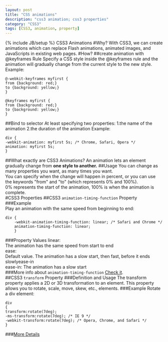 ```yaml
---
layout: post
title: "CSS animations"
description: "css3 animation; css3 properties"
category: "CSS3" 
tags: [CSS3, animation, property]
---
```

{% include JB/setup %}
CSS3 Animations
#Why?
With CSS3, we can create animations which can replace Flash animations, animated images, and JavaScripts in existing web pages.
#How?
##create animation with @keyframes Rule
Specify a CSS style inside the @keyframes rule and the animation will gradually change from the current style to the new style.  
Example:
   
    @-webkit-keyframes myfirst {
    from {background: red;}
    to {background: yellow;}
    }

    @keyframes myfirst {
    from {background: red;}
    to {background: yellow;}
    }
##Bind to selector
At least specifying two properties:
 1.the name of the animation
 2.the duration of the animation
Example:  

    div {
    -webkit-animation: myfirst 5s; /* Chrome, Safari, Opera */
    animation: myfirst 5s;
    }

##What exactly are CSS3 Animations?
An animation lets an element gradually change from **one style to another.**
##Usage
You can change as many properties you want, as many times you want.  
You can specify when the change will happen in percent, or you can use the keywords "from" and "to" (which represents 0% and 100%).  
0% represents the start of the animation, 100% is when the animation is complete.  
#CSS3 Properties
##CSS3 `animation-timing-function` Property
###Example  
Play an animation with the same speed from beginning to end:  

    div {
        -webkit-animation-timing-function: linear; /* Safari and Chrome */ 
        animation-timing-function: linear;
        }
###Property Values
linear:  
     The animation has the same speed from start to end   
ease:  
     Default value. The animation has a slow start, then fast, before it ends slowlyease-in   
ease-in:
     The animation has a slow start  
###More info about `animation-timing-function`
[Check it](http://www.w3schools.com/cssref/css3_pr_animation-timing-function.asp).  
##CSS3 `transform` Property
###Definition and Usage
The transform property applies a 2D or 3D transformation to an element. This property allows you to rotate, scale, move, skew, etc., elements.
###Example
Rotate a div element:

    div
    {
    transform:rotate(7deg);
    -ms-transform:rotate(7deg); /* IE 9 */
    -webkit-transform:rotate(7deg); /* Opera, Chrome, and Safari */
    }
###[More Details](http://www.w3schools.com/cssref/css3_pr_transform.asp)
